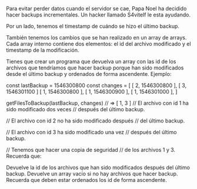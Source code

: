 Para evitar perder datos cuando el servidor se cae, Papa Noel ha decidido hacer backups incrementales. Un hacker llamado S4vitelf le esta ayudando.

Por un lado, tenemos el timestamp de cuándo se hizo el último backup.

También tenemos los cambios que se han realizado en un array de arrays. Cada array interno contiene dos elementos: el id del archivo modificado y el timestamp de la modificación.

Tienes que crear un programa que devuelva un array con las id de los archivos que tendríamos que hacer backup porque han sido modificados desde el último backup y ordenados de forma ascendente. Ejemplo:

const lastBackup = 1546300800
const changes = [
  [ 2, 1546300800 ],
  [ 3, 1546301100 ]
  [ 1, 1546300800 ],
  [ 1, 1546300900 ],
  [ 1, 1546301000 ],
]

getFilesToBackup(lastBackup, changes) // => [ 1, 3 ]
// El archivo con id 1 ha sido modificado dos veces
// después del último backup.

// El archivo con id 2 no ha sido modificado después
// del último backup.

// El archivo con id 3 ha sido modificado una vez
// después del último backup.

// Tenemos que hacer una copia de seguridad
// de los archivos 1 y 3.
Recuerda que:

Devuelve la id de los archivos que han sido modificados después del último backup.
Devuelve un array vacío si no hay archivos que hacer backup.
Recuerda que deben estar ordenados los id de forma ascendente.
